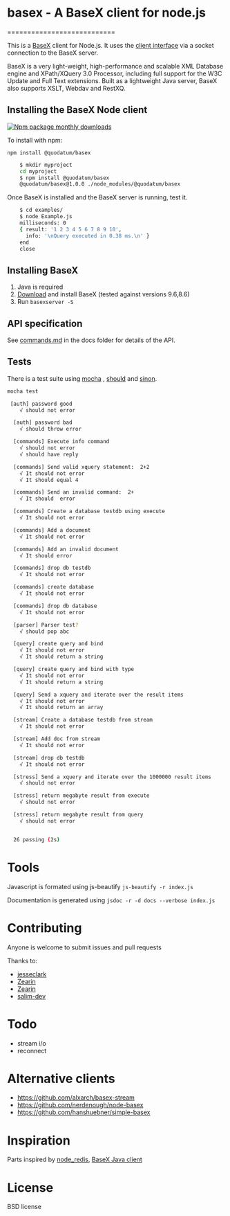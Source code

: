 # basex - A BaseX client for node.js  
===========================

This is a [BaseX](http://basex.org/) client for Node.js. 
It uses the [client interface](http://docs.basex.org/wiki/Server_Protocol)
 via a socket connection to the BaseX server.

BaseX is a very light-weight, high-performance and scalable
 XML Database engine and XPath/XQuery 3.0 Processor, 
 including full support for the W3C Update and Full Text extensions.
Built as a lightweight Java server, BaseX also supports XSLT, Webdav and RestXQ.  

## Installing the BaseX Node client
[![Npm package monthly downloads](https://badgen.net/npm/dm/@quodatum/basex)](https://npmjs.com/package/@quodatum/basex)

To install with npm:

`npm install @quodatum/basex`

```bash
	$ mkdir myproject
	cd myproject
	$ npm install @quodatum/basex
	@quodatum/basex@1.0.0 ./node_modules/@quodatum/basex 
```

Once BaseX is installed and the BaseX server is running, test it. 

```bash
	$ cd examples/
	$ node Example.js 
	milliseconds: 0
	{ result: '1 2 3 4 5 6 7 8 9 10',
	  info: '\nQuery executed in 0.38 ms.\n' }
	end
	close
```

## Installing BaseX
1. Java is required
1. [Download](http://basex.org/products/download/all-downloads/) and install BaseX
(tested against versions 9.6,8.6)
1. Run `basexserver -S`

## API specification

See [commands.md](https://github.com/quodatum/basex-node/blob/master/docs/commands.md)
 in the docs folder for details of the API.
 
## Tests
There is a test suite using [mocha](http://mochajs.org/)
, [should](https://github.com/visionmedia/should.js) and
[sinon](http://sinonjs.org/).

```bash
mocha test

 [auth] password good
    √ should not error

  [auth] password bad
    √ should throw error

  [commands] Execute info command
    √ should not error
    √ should have reply

  [commands] Send valid xquery statement:  2+2
    √ It should not error
    √ It should equal 4

  [commands] Send an invalid command:  2+
    √ It should  error

  [commands] Create a database testdb using execute
    √ It should not error

  [commands] Add a document
    √ It should not error

  [commands] Add an invalid document
    √ It should error

  [commands] drop db testdb
    √ It should not error

  [commands] create database
    √ It should not error

  [commands] drop db database
    √ It should not error

  [parser] Parser test?
    √ should pop abc

  [query] create query and bind
    √ It should not error
    √ It should return a string

  [query] create query and bind with type
    √ It should not error
    √ It should return a string

  [query] Send a xquery and iterate over the result items
    √ It should not error
    √ It should return an array

  [stream] Create a database testdb from stream
    √ It should not error

  [stream] Add doc from stream
    √ It should not error

  [stream] drop db testdb
    √ It should not error

  [stress] Send a xquery and iterate over the 1000000 result items
    √ should not error

  [stress] return megabyte result from execute
    √ should not error

  [stress] return megabyte result from query
    √ should not error


  26 passing (2s)
```
# Tools

Javascript is formated using js-beautify `js-beautify -r index.js`

Documentation is generated using `jsdoc -r -d docs --verbose index.js`

# Contributing

Anyone is welcome to submit issues and pull requests

Thanks to: 

-    [jesseclark](https://github.com/jesseclark)
-    [Zearin](https://github.com/Zearin)
-    [Zearin](https://github.com/Zearin)
-    [salim-dev](https://github.com/salim-dev)

# Todo
 * stream i/o
 * reconnect
 
# Alternative clients
* https://github.com/alxarch/basex-stream
* https://github.com/nerdenough/node-basex
* https://github.com/hanshuebner/simple-basex

# Inspiration
Parts inspired by [node_redis](https://github.com/mranney/node_redis), 
[BaseX Java client](https://github.com/BaseXdb/basex/blob/master/basex-examples/src/main/java/org/basex/examples/api/BaseXClient.java)

# License

BSD license
